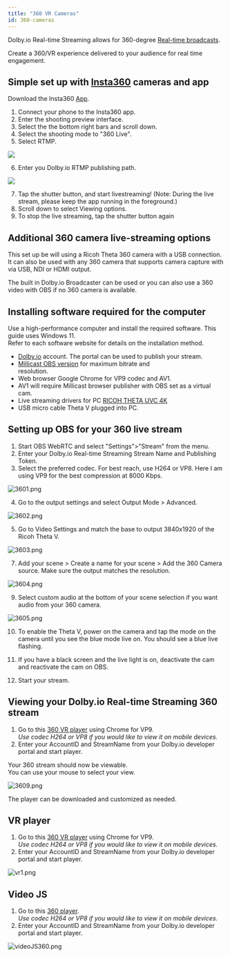 ```yaml
---
title: "360 VR Cameras"
id: 360-cameras
---
```

Dolby.io Real-time Streaming allows for 360-degree [Real-time broadcasts](https://dolby.io/products/real-time-streaming/). 

Create a 360/VR experience delivered to your audience for real time engagement.

## Simple set up with [Insta360](https://www.insta360.com/) cameras and app

Download the Insta360 [App](https://www.insta360.com/download/hot-download).

1. Connect your phone to the Insta360 app.
2. Enter the shooting preview interface. 
3. Select the the bottom right bars and scroll down.
4. Select the shooting mode to "360 Live".
5. Select RTMP.


![](/img/millicast/insta360.png)



6. Enter you Dolby.io RTMP publishing path.


![](/img/millicast/insta360rtmp.png)



7. Tap the shutter button, and start livestreaming! (Note: During the live stream, please keep the app running in the foreground.)
8. Scroll down to select Viewing options.
9. To stop the live streaming, tap the shutter button again

## Additional 360 camera live-streaming options

This set up be will using a Ricoh Theta 360 camera with a USB connection. It can also be used with any 360 camera that supports camera capture with via USB, NDI or HDMI output. 

The built in Dolby.io Broadcaster can be used or you can also use a 360 video with OBS if no 360 camera is available.

## Installing software required for the computer

Use a high-performance computer and install the required software. This guide uses Windows 11.  
Refer to each software website for details on the installation method.

- [Dolby.io](https://dolby.io) account. The portal can be used to publish your stream.
- [Millicast OBS version](https://github.com/CoSMoSoftware/OBS-studio-webrtc/releases) for maximum bitrate and  
   resolution.
- Web browser Google Chrome for VP9 codec and AV1. 
- AV1 will require Millicast browser publisher with OBS set as a virtual cam. 
- Live streaming drivers for PC [RICOH THETA UVC 4K](https://topics.theta360.com/uk/faq/c_06_v/304_1/)                   
- USB micro cable Theta V plugged into PC. 

## Setting up OBS for your 360 live stream

1. Start OBS WebRTC and select "Settings">"Stream" from the menu.
2. Enter your Dolby.io Real-time Streaming Stream Name and Publishing Token.
3. Select the preferred codec. For best reach, use H264 or VP8. Here I am using VP9 for the best compression at 8000 Kbps.

![](https://files.readme.io/2721a04-3601.png "3601.png")

4. Go to the output settings and select Output Mode > Advanced.

![](https://files.readme.io/66cd58f-3602.png "3602.png")

5. Go to Video Settings and match the base to output 3840x1920 of the Ricoh Theta V.

![](https://files.readme.io/c71ee45-3603.png "3603.png")

7. Add your scene > Create a name for your scene > Add the 360 Camera source. Make sure the output matches the resolution.

![](https://files.readme.io/8e6c839-3604.png "3604.png")

9. Select custom audio at the bottom of your scene selection if you want audio from your 360 camera.

![](https://files.readme.io/4efff43-3605.png "3605.png")

10. To enable the Theta V, power on the camera and tap the mode on the camera until you see the blue mode live on. You should see a blue live flashing.

11. If you have a black screen and the live light is on, deactivate the cam and reactivate the cam on OBS.

12. Start your stream. 

## Viewing your Dolby.io Real-time Streaming 360 stream

1. Go to this [360 VR player](https://rnkvogel.github.io/dolby360-VR/) using Chrome for VP9.  
   _Use codec H264 or VP8 if you would like to view it on mobile devices._
2. Enter your AccountID and StreamName from your Dolby.io developer portal and start player.

 Your 360 stream should now be viewable.  
 You can use your mouse to select your view. 

![](https://files.readme.io/54d84fc-3609.png "3609.png")

The player can be downloaded and customized as needed. 

## VR player

1. Go to this [360 VR player](https://rnkvogel.github.io/dolby360-VR/) using Chrome for VP9.  
   _Use codec H264 or VP8 if you would like to view it on mobile devices._
2. Enter your AccountID and StreamName from your Dolby.io developer portal and start player.

![](https://files.readme.io/54e32f3-vr1.png "vr1.png")

## Video JS

1. Go to this [360 player](https://rnkvogel.github.io/VideoJS-WebRTC/360.html).  
   _Use codec H264 or VP8 if you would like to view it on mobile devices._
2. Enter your AccountID and StreamName from your Dolby.io developer portal and start player.

![](https://files.readme.io/6b9fbd4-videoJS360.png "videoJS360.png")
